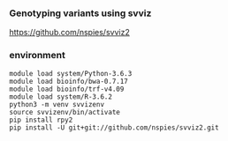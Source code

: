 
### Genotyping variants using svviz

https://github.com/nspies/svviz2

### environment
```
module load system/Python-3.6.3
module load bioinfo/bwa-0.7.17
module load bioinfo/trf-v4.09
module load system/R-3.6.2
python3 -m venv svvizenv
source svvizenv/bin/activate
pip install rpy2
pip install -U git+git://github.com/nspies/svviz2.git
